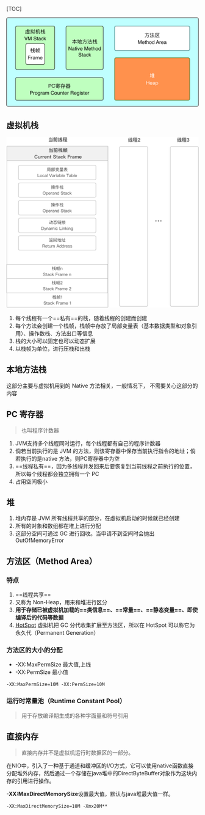[TOC]

![](img/jvm.png)

## 虚拟机栈

![](img/vmstack.png)

1. 每个线程有一个==私有==的栈，随着线程的创建而创建
2. 每个方法会创建一个栈帧，栈帧中存放了局部变量表（基本数据类型和对象引用）、操作数栈、方法出口等信息
3. 栈的大小可以固定也可以动态扩展
4. 以栈帧为单位，进行压栈和出栈

## 本地方法栈

这部分主要与虚拟机用到的 Native 方法相关，一般情况下， 不需要关心这部分的内容

## PC 寄存器

> 也叫程序计数器

1. JVM支持多个线程同时运行，每个线程都有自己的程序计数器
2. 倘若当前执行的是 JVM 的方法，则该寄存器中保存当前执行指令的地址；倘若执行的是native 方法，则PC寄存器中为空
3. ==线程私有==，因为多线程并发回来后要恢复到当前线程之前执行的位置，所以每个线程都会独立拥有一个 PC
4. 占用空间极小

## 堆

1. 堆内存是 JVM 所有线程共享的部分，在虚拟机启动的时候就已经创建
2. 所有的对象和数组都在堆上进行分配
3. 这部分空间可通过 GC 进行回收。当申请不到空间时会抛出 OutOfMemoryError


## 方法区（Method Area）

### 特点

1. ==线程共享==
2. 又称为 Non-Heap，用来和堆进行区分
3. **用于存储已被虚拟机加载的==类信息==、==常量==、==静态变量==、即使编译后的代码等数据**
4. [HotSpot](https://github.com/rexwong/java-doc/blob/master/src/main/java/com/rexwong/jvm/HotspotJVM.md) 虚拟机把 GC 分代收集扩展至方法区，所以在 HotSpot 可以称它为永久代（Permanent Generation）

### 方法区的大小的分配

- -XX:MaxPermSize 最大值,上线
- -XX:PermSize 最小值

```shell
-XX:MaxPermSize=10M -XX:PermSize=10M
```

### 运行时常量池（Runtime Constant Pool）

> 用于存放编译期生成的各种字面量和符号引用



## 直接内存

> 直接内存并不是虚拟机运行时数据区的一部分。

在NIO中，引入了一种基于通道和缓冲区的I/O方式，它可以使用native函数直接分配堆外内存，然后通过一个存储在java堆中的DirectByteBuffer对象作为这块内存的引用进行操作。

**-XX:MaxDirectMemorySize**设置最大值，默认与java堆最大值一样。

```shell
-XX:MaxDirectMemorySize=10M -Xmx20M**
```



